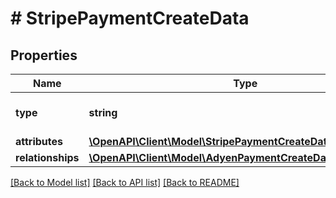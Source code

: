 # # StripePaymentCreateData

## Properties

Name | Type | Description | Notes
------------ | ------------- | ------------- | -------------
**type** | **string** | The resource&#39;s type |
**attributes** | [**\OpenAPI\Client\Model\StripePaymentCreateDataAttributes**](StripePaymentCreateDataAttributes.md) |  |
**relationships** | [**\OpenAPI\Client\Model\AdyenPaymentCreateDataRelationships**](AdyenPaymentCreateDataRelationships.md) |  | [optional]

[[Back to Model list]](../../README.md#models) [[Back to API list]](../../README.md#endpoints) [[Back to README]](../../README.md)

